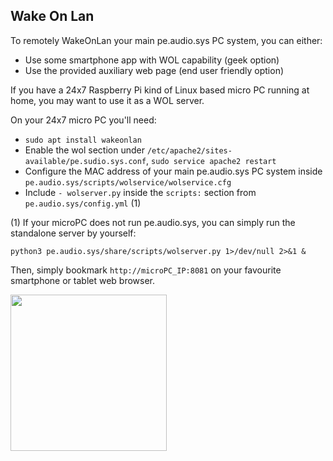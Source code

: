 ## Wake On Lan

To remotely WakeOnLan your main pe.audio.sys PC system, you can either:
  
- Use some smartphone app with WOL capability (geek option)
- Use the provided auxiliary web page (end user friendly option)

If you have a 24x7 Raspberry Pi kind of Linux based micro PC running at home, you may want to use it as a WOL server.


On your 24x7 micro PC you'll need:
  
- `sudo apt install wakeonlan`
- Enable the wol section under `/etc/apache2/sites-available/pe.sudio.sys.conf`, `sudo service apache2 restart`
- Configure the MAC address of your main pe.audio.sys PC system inside `pe.audio.sys/scripts/wolservice/wolservice.cfg`
- Include `- wolserver.py` inside the `scripts:` section from `pe.audio.sys/config.yml` (1)

(1) If your microPC does not run pe.audio.sys, you can simply run the standalone server by yourself:

    python3 pe.audio.sys/share/scripts/wolserver.py 1>/dev/null 2>&1 &

Then, simply bookmark `http://microPC_IP:8081` on your favourite smartphone or tablet web browser.

<a href="url"><img src="https://github.com/Rsantct/pe.audio.sys/blob/master/pe.audio.sys/doc/images/wol_web_page.png" align="center" width="250" ></a>
